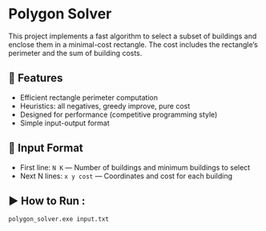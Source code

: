# Polygon Solver

This project implements a fast algorithm to select a subset of buildings and enclose them in a minimal-cost rectangle. The cost includes the rectangle’s perimeter and the sum of building costs.

## 🔧 Features

- Efficient rectangle perimeter computation
- Heuristics: all negatives, greedy improve,  pure cost
- Designed for performance (competitive programming style)
- Simple input-output format

## 📄 Input Format

- First line: `N K` — Number of buildings and minimum buildings to select
- Next N lines: `x y cost` — Coordinates and cost for each building

## ▶️ How to Run :

```bash
polygon_solver.exe input.txt
